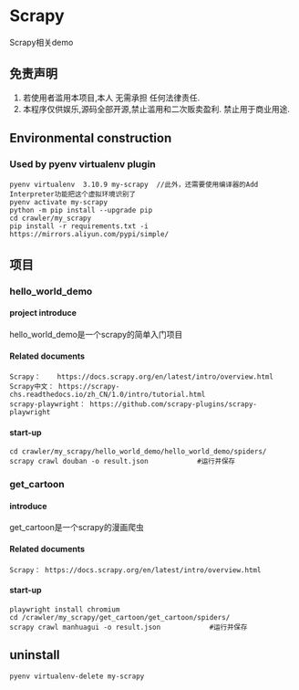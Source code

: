 # Scrapy

Scrapy相关demo

## 免责声明
1. 若使用者滥用本项目,本人 无需承担 任何法律责任.
2. 本程序仅供娱乐,源码全部开源,禁止滥用和二次贩卖盈利. 禁止用于商业用途.



## Environmental construction

### Used by pyenv virtualenv plugin

    pyenv virtualenv  3.10.9 my-scrapy  //此外，还需要使用编译器的Add Interpreter功能把这个虚拟环境识别了
    pyenv activate my-scrapy
    python -m pip install --upgrade pip
    cd crawler/my_scrapy
    pip install -r requirements.txt -i https://mirrors.aliyun.com/pypi/simple/


## 项目

### hello_world_demo

#### project introduce

hello_world_demo是一个scrapy的简单入门项目

#### Related documents

    Scrapy：    https://docs.scrapy.org/en/latest/intro/overview.html
    Scrapy中文： https://scrapy-chs.readthedocs.io/zh_CN/1.0/intro/tutorial.html
    scrapy-playwright： https://github.com/scrapy-plugins/scrapy-playwright

#### start-up

    cd crawler/my_scrapy/hello_world_demo/hello_world_demo/spiders/
    scrapy crawl douban -o result.json            #运行并保存


### get_cartoon

#### introduce

get_cartoon是一个scrapy的漫画爬虫

#### Related documents

    Scrapy： https://docs.scrapy.org/en/latest/intro/overview.html

#### start-up
    playwright install chromium
    cd /crawler/my_scrapy/get_cartoon/get_cartoon/spiders/
    scrapy crawl manhuagui -o result.json            #运行并保存

## uninstall

    pyenv virtualenv-delete my-scrapy

